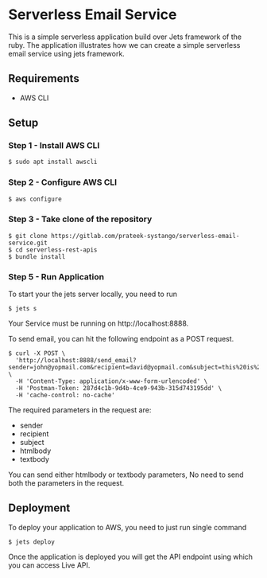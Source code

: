 # Serverless Email Service
This is a simple serverless application build over Jets framework of the ruby. The application illustrates how we can create a simple serverless email service using jets framework.
## Requirements
* AWS CLI

## Setup

### Step 1 - Install AWS CLI
```sh
$ sudo apt install awscli
```

### Step 2 - Configure AWS CLI
```sh
$ aws configure
```
### Step 3 - Take clone of the repository

```ruby_on_rails
$ git clone https://gitlab.com/prateek-systango/serverless-email-service.git
$ cd serverless-rest-apis
$ bundle install
```
### Step 5 - Run Application

To start your the jets server locally, you need to run

```ruby_on_rails
$ jets s
```
Your Service must be running on http://localhost:8888.

To send email, you can hit the following endpoint as a POST request.

```ruby_on_rails
$ curl -X POST \
  'http://localhost:8888/send_email?sender=john@yopmail.com&recipient=david@yopmail.com&subject=this%20is%20the%20test%20subject&htmlbody=%3Ch1%3Ehi,%20David%3C/h1%3E' \
  -H 'Content-Type: application/x-www-form-urlencoded' \
  -H 'Postman-Token: 287d4c1b-9d4b-4ce9-943b-315d743195dd' \
  -H 'cache-control: no-cache'
```
The required parameters in the request are:
* sender
* recipient
* subject
* htmlbody
* textbody

You can send either htmlbody or textbody parameters, No need to send both the parameters in the request.

## Deployment
To deploy your application to AWS, you need to just run single command

```ruby_on_rails
$ jets deploy
```

Once the application is deployed you will get the API endpoint using which you can access Live API.
